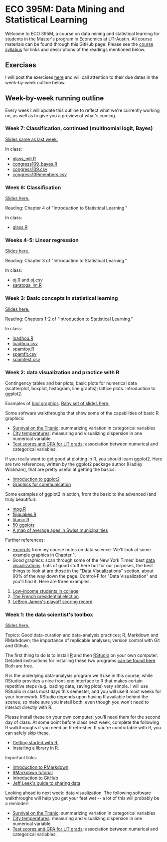 # ECO 395M: Data Mining and Statistical Learning

Welcome to ECO 395M, a course on data mining and statistical learning for students in the Master's program in Economics at UT-Austin.  All course materials can be found through this GitHub page.  Please see the [course syllabus](syllabus.md) for links and descriptions of the readings mentioned below.


## Exercises

I will post the exercises [here](exercises/) and will call attention to their due dates in the week-by-week outline below.   

## Week-by-week running outline 

Every week I will update this outline to reflect what we're currently working on, as well as to give you a preview of what's coming.  



### Week 7: Classification, continued (multinomial logit, Bayes)

[Slides same as last week.](http://rpubs.com/jgscott/classification)

In class:  
- [glass_mlr.R](r/glass_mlr.R)  
- [congress109_bayes.R](r/congress109_bayes.R)  
- [congress109.csv](data/congress109.csv)   
- [congress109members.csv](data/congress109members.csv)   

### Week 6: Classification

[Slides here.](http://rpubs.com/jgscott/classification)

Reading: Chapter 4 of "Introduction to Statistical Learning."

In class:  
- [glass.R](r/glass.R)  


### Weeks 4-5: Linear regression

[Slides here.](http://rpubs.com/jgscott/linear_regression)

Reading: Chapter 3 of "Introduction to Statistical Learning."

In class:  
- [oj.R](r/oj.R) and [oj.csv](data/oj.csv)   
- [saratoga_lm.R](r/saratoga_lm.R)  

### Week 3: Basic concepts in statistical learning

[Slides here.](http://rpubs.com/jgscott/introlearning)

Reading: Chapters 1-2 of "Introduction to Statistical Learning."

In class:  
- [loadhou.R](r/loadhou.R)  
- [loadhou.csv](data/loadhou.csv)  
- [spamtoy.R](r/spamtoy.r)  
- [spamfit.csv](data/spamfit.csv)   
- [spamtest.csv](data/spamtest.csv)   


### Week 2: data visualization and practice with R

Contingency tables and bar plots; basic plots for numerical data (scatterplot, boxplot, histogram, line graphs); lattice plots.  Introduction to ggplot2.  

Examples of [bad graphics](notes/badgraphics.pdf).  [Baby set of slides here.](http://rpubs.com/jgscott/datavis1)

Some software walkthroughs that show some of the capabilities of basic R graphics: 
- [Survival on the Titanic](https://github.com/jgscott/learnR/blob/master/titanic/titanic.md): summarizing variation in categorical variables  
- [City temperatures](https://github.com/jgscott/learnR/blob/master/citytemps/citytemps.md): measuring and visualizing dispersion in one numerical variable.  
- [Test scores and GPA for UT grads](https://github.com/jgscott/learnR/blob/master/sat/sat.md): association between numerical and categorical variables.  

If you really want to get good at plotting in R, you should learn ggplot2.  Here are two references, written by the ggplot2 package author (Hadley Wickham), that are pretty useful at getting the basics:  
- [Introduction to ggplot2](https://r4ds.had.co.nz/data-visualisation.html)
- [Graphics for communication](https://r4ds.had.co.nz/graphics-for-communication.html)  


Some examples of ggplot2 in action, from the basic to the advanced (and truly beautiful):  
- [mpg.R](r/mpg.R)  
- [fijiquakes.R](r/fijiquakes.R)  
- [titanic.R](r/titanic.R)  
- [50 ggplots](http://r-statistics.co/Top50-Ggplot2-Visualizations-MasterList-R-Code.html)  
- [A map of average ages in Swiss municipalities](https://github.com/grssnbchr/thematic-maps-ggplot2)  


Further references:   
- [excerpts](notes/DataExploration.pdf) from my course notes on data science.  We'll look at some example graphics in Chapter 1.  
- Good graphics: scan through some of the New York Times' best [data visualizations](https://www.nytimes.com/interactive/2017/12/21/us/2017-year-in-graphics.html).  Lots of good stuff here but for our purposes, the best things to look at are those in the "Data Visualizations" section, about 60% of the way down the page.  Control-F for "Data Visualization" and you'll find it.  Here are three examples:  
1) [Low-income students in college](https://www.nytimes.com/interactive/2017/01/18/upshot/some-colleges-have-more-students-from-the-top-1-percent-than-the-bottom-60.html)  
2) [The French presidential election](https://www.nytimes.com/interactive/2017/04/23/world/europe/french-election-results-maps.html)  
3) [LeBron James's playoff scoring record](https://www.nytimes.com/interactive/2017/05/25/sports/basketball/lebron-career-playoff-points-record.html)  


### Week 1: the data scientist's toolbox

[Slides here.](http://rpubs.com/jgscott/intro_ECO395M) 

Topics: Good data-curation and data-analysis practices; R; Markdown and RMarkdown; the importance of replicable analyses; version control with Git and Github.

The first thing to do is to install [R](http://www.r-project.org) and then [RStudio](http://www.rstudio.org) on your own computer.  Detailed instructions for installing these two programs [can be found here](https://github.com/jgscott/learnR/blob/master/basics/installing_R.md).  Both are free.

R is the underlying data-analysis program we'll use in this course, while RStudio provides a nice front-end interface to R that makes certain repetitive steps (e.g. loading data, saving plots) very simple.   I will use RStudio in class most days this semester, and you will use it most weeks for your homework.  RStudio depends upon having R available behind the scenes, so make sure you install both, even though you won't need to interact directly with R.  

Please install these on your own computer; you'll need them for the second day of class.  At some point before class next week, complete the following R walkthroughs if you need an R refresher.  If you're comfortable with R, you can safely skip these.   
- [Getting started with R.](https://github.com/jgscott/learnR/blob/master/heights/heights.md)   
- [Installing a library in R.](https://github.com/jgscott/learnR/blob/master/basics/installing_library.md)    


Important links:  
- [Introduction to RMarkdown](http://rmarkdown.rstudio.com)  
- [RMarkdown tutorial](https://rmarkdown.rstudio.com/lesson-1.html)  
- [Introduction to GitHub](https://guides.github.com/activities/hello-world/)   
- [Jeff Leek's guide to sharing data](https://github.com/jtleek/datasharing)  


Looking ahead to next week: data visualization.  The following software walkthroughs will help you get your feet wet -- a lot of this will probably be a reminder!    

- [Survival on the Titanic](https://github.com/jgscott/learnR/blob/master/titanic/titanic.md): summarizing variation in categorical variables  
- [City temperatures](https://github.com/jgscott/learnR/blob/master/citytemps/citytemps.md): measuring and visualizing dispersion in one numerical variable.  
- [Test scores and GPA for UT grads](https://github.com/jgscott/learnR/blob/master/sat/sat.md): association between numerical and categorical variables.  


<!-- Some examples of great data visualizations from the New York Times:  
- ["Thousands cried for help as Houston flooded"](https://www.nytimes.com/interactive/2017/08/30/us/houston-flood-rescue-cries-for-help.html)  
- [College attendance and income inequality](https://www.nytimes.com/interactive/2017/01/18/upshot/some-colleges-have-more-students-from-the-top-1-percent-than-the-bottom-60.html)  
- [Opioid overdose deaths in America](https://www.nytimes.com/interactive/2017/06/05/upshot/opioid-epidemic-drug-overdose-deaths-are-rising-faster-than-ever.html)  
- [Who likes which musical artists](https://www.nytimes.com/interactive/2017/08/07/upshot/music-fandom-maps.html)  
- [LeBron James and the playoff scoring record](https://www.nytimes.com/interactive/2017/05/25/sports/basketball/lebron-career-playoff-points-record.html)  
  -->


